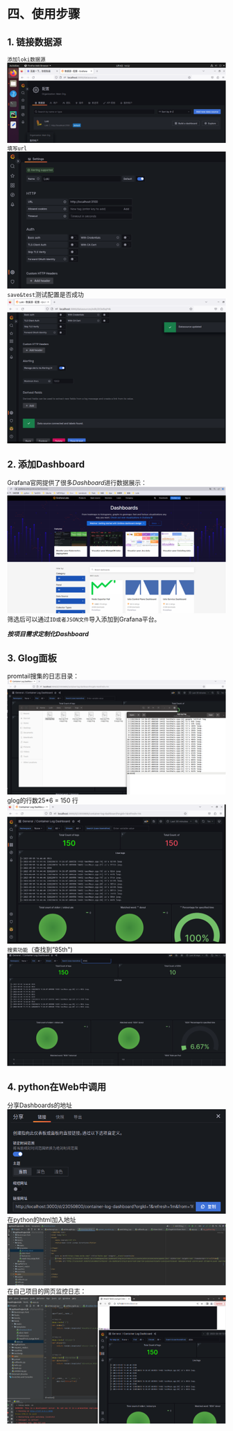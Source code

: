 # 四、使用步骤

## 1. 链接数据源
`添加loki数据源`
![img_5.png](img_5.png)
`填写url`
![img_6.png](img_6.png)
`save&test`测试配置是否成功
![img_7.png](img_7.png)
## 2. 添加Dashboard
Grafana官网提供了很多*Dashboard*进行数据展示：
![img_8.png](img_8.png)
筛选后可以通过`ID或者JSON文件`导入添加到Grafana平台。

***按项目需求定制化Dashboard***

## 3. Glog面板
promtail搜集的日志目录：
![img_10.png](img_10.png)
glog的行数25*6 = 150 行
![img_9.png](img_9.png)
`搜索功能`（查找到”85th")
![img_11.png](img_11.png)
## 4. python在Web中调用
分享Dashboards的地址
![img_12.png](img_12.png)
在python的html加入地址
![img_13.png](img_13.png)
在自己项目的网页监控日志：
![img_14.png](img_14.png)
